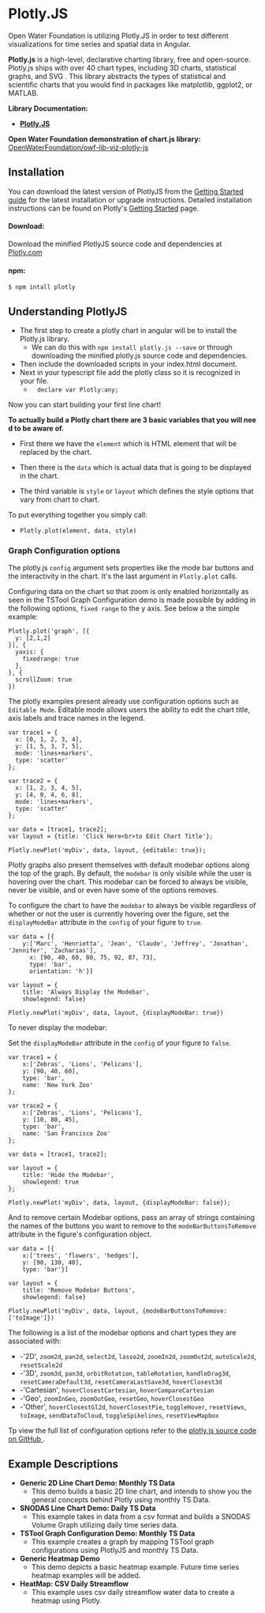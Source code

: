 # Plotly.JS 

Open Water Foundation is utilizing Plotly.JS in order to test different visualizations for time series and spatial data in Angular.

**Plotly.js** is a high-level, declarative charting library, free and open-source. Plotly.js ships with over 40 chart types, including 3D charts, statistical graphs, and SVG . This library abstracts the types of statistical and scientific charts that you would find in packages like matplotlib, ggplot2, or MATLAB.

**Library Documentation:**  

* [**Plotly.JS**](https://plotly.com/javascript/)

**Open Water Foundation demonstration of chart.js library:**  [OpenWaterFoundation/owf-lib-viz-plotly-js](https://github.com/OpenWaterFoundation/owf-lib-viz-plotly-js)

## Installation

You can download the latest version of PlotlyJS from the [Getting Started guide](https://plotly.com/javascript/getting-started/) for the latest installation or upgrade instructions. Detailed installation instructions can be found on Plotly's [Getting Started](https://plotly.com/javascript/getting-started/) page.

#### Download:

Download the minified PlotlyJS source code and dependencies at [Plotly.com](https://plotly.com/javascript/getting-started/)

#### npm: 

```
$ npm intall plotly
```



## Understanding PlotlyJS

* The first step to create a plotly chart in angular will be to install the Plotly.js library.
  * We can do this with <code>npm install plotly.js --save</code> or through downloading the minified plotly.js source code and dependencies.
* Then include the downloaded scripts in your index.html document.
* Next in your typescript file add the plotly class so it is recognized in your file.
  *  <code> declare var Plotly:any; </code>

Now you can start building your first line chart!

**To actually build a Plotly chart there are 3 basic variables that you will need to be aware of.**

* First there we have the ``element`` which is HTML element that will be replaced by the chart. 

* Then there is the ``data`` which is actual data that is going to be displayed in the chart. 

* The third variable is ``style`` or ``layout`` which defines the style options that vary from chart to chart. 

To put everything together you simply call:

* <code>Plotly.plot(element, data, style) </code>

### Graph Configuration options

The plotly.js `config` argument sets properties like the mode bar buttons and the interactivity in the chart. It's the last argument in `Plotly.plot` calls.

Configuring data on the chart so that zoom is only enabled horizontally as seen in the TSTool Graph Configuration demo is made possible by adding in the following options, ``fixed range`` to the y axis. See below a the simple example:

```
Plotly.plot('graph', [{
  y: [2,1,2]
}], {
  yaxis: {
    fixedrange: true
  },
}, {
  scrollZoom: true
})

```

The plotly examples present already use configuration options such as ``Editable Mode``. Editable mode allows users the ability to edit the chart title, axis labels and trace names in the legend. 

```
var trace1 = {
  x: [0, 1, 2, 3, 4],
  y: [1, 5, 3, 7, 5],
  mode: 'lines+markers',
  type: 'scatter'
};

var trace2 = {
  x: [1, 2, 3, 4, 5],
  y: [4, 0, 4, 6, 8],
  mode: 'lines+markers',
  type: 'scatter'
};

var data = [trace1, trace2];
var layout = {title: 'Click Here<br>to Edit Chart Title'};

Plotly.newPlot('myDiv', data, layout, {editable: true});

```

Plotly graphs also present themselves with default modebar options along the top of the graph. By default, the `modebar` is only visible while the user is hovering over the chart. This modebar can be forced to always be visible, never be visible, and or even have some of the options removes. 

To configure the chart to have the `modebar` to always be visible regardless of whether or not the user is currently hovering over the figure, set the `displayModeBar` attribute in the `config` of your figure to `true`.

```
var data = [{
    y:['Marc', 'Henrietta', 'Jean', 'Claude', 'Jeffrey', 'Jonathan', 'Jennifer', 'Zacharias'], 
      x: [90, 40, 60, 80, 75, 92, 87, 73],
      type: 'bar',
      orientation: 'h'}]

var layout = {
    title: 'Always Display the Modebar',
    showlegend: false}

Plotly.newPlot('myDiv', data, layout, {displayModeBar: true})
```

To never display the modebar:

Set the `displayModeBar` attribute in the `config` of your figure to `false`.

```
var trace1 = {
    x:['Zebras', 'Lions', 'Pelicans'],
    y: [90, 40, 60],
    type: 'bar',
    name: 'New York Zoo'
};

var trace2 = {
    x:['Zebras', 'Lions', 'Pelicans'],
    y: [10, 80, 45],
    type: 'bar',
    name: 'San Francisco Zoo'
};

var data = [trace1, trace2];

var layout = {
    title: 'Hide the Modebar',
    showlegend: true
};

Plotly.newPlot('myDiv', data, layout, {displayModeBar: false});
```

And to remove certain Modebar options, pass an array of strings containing the names of the buttons you want to remove to the `modeBarButtonsToRemove` attribute in the figure's configuration object.

```
var data = [{
    x:['trees', 'flowers', 'hedges'], 
    y: [90, 130, 40],
    type: 'bar'}]

var layout = {
    title: 'Remove Modebar Buttons',
    showlegend: false}

Plotly.newPlot('myDiv', data, layout, {modeBarButtonsToRemove: ['toImage']})
```

The following is a list of the modebar options and chart types they are associated with:

- -'2D', `zoom2d`, `pan2d`, `select2d`, `lasso2d`, `zoomIn2d`, `zoomOut2d`, `autoScale2d`, `resetScale2d`
- -'3D', `zoom3d`, `pan3d`, `orbitRotation`, `tableRotation`, `handleDrag3d`, `resetCameraDefault3d`, `resetCameraLastSave3d`, `hoverClosest3d`
- -'Cartesian', `hoverClosestCartesian`, `hoverCompareCartesian`
- -'Geo', `zoomInGeo`, `zoomOutGeo`, `resetGeo`, `hoverClosestGeo`
- -'Other', `hoverClosestGl2d`, `hoverClosestPie`, `toggleHover`, `resetViews`, `toImage`, `sendDataToCloud`, `toggleSpikelines`, `resetViewMapbox`

Tp view the full list of configuration options refer to the [plotly.js source code on GitHub ](https://github.com/plotly/plotly.js/blob/master/src/plot_api/plot_config.js#L22-L86).

## Example Descriptions

* **Generic 2D Line Chart Demo: Monthly TS Data**
  * This  demo builds a basic 2D line chart, and intends to show you the general concepts behind  Plotly using monthly TS Data.
* **SNODAS Line Chart Demo: Daily TS Data**
  * This example takes in data from a csv format  and builds a SNODAS Volume Graph utilizing daily time series data.
* **TSTool Graph Configuration Demo: Monthly TS Data**
  * This example creates a graph by mapping TSTool graph configurations using PlotlyJS and monthly TS Data.
* **Generic Heatmap Demo**
  * This demo depicts a basic heatmap example. Future time series  heatmap examples will be added.
* **HeatMap: CSV Daily Streamflow**
  * This example uses csv daily streamflow water data to create a heatmap using Plotly. 



